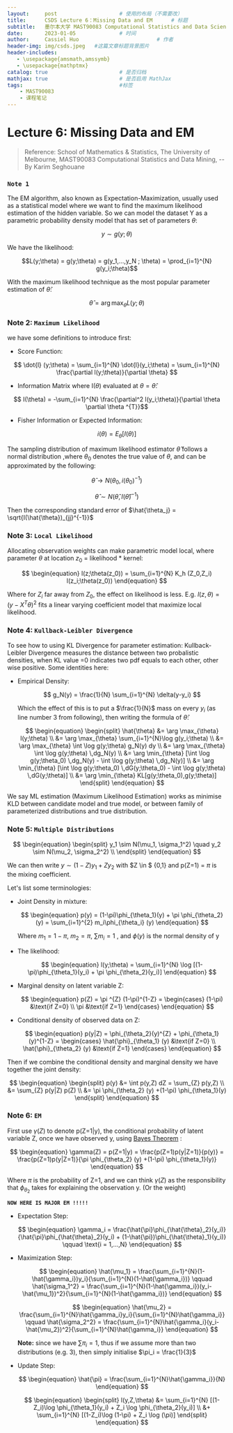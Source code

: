 ```yaml
---
layout:     post   				    # 使用的布局（不需要改）
title:      CSDS Lecture 6：Missing Data and EM  	# 标题 
subtitle:   墨尔本大学 MAST90083 Computational Statistics and Data Science 课程笔记 #副标题
date:       2023-01-05 				# 时间
author:     Cassiel Huo  						# 作者
header-img: img/csds.jpeg 	#这篇文章标题背景图片
header-includes:
   - \usepackage{amsmath,amssymb}
   - \usepackage{mathptmx}
catalog: true 						# 是否归档
mathjax: true                       # 是否启用 MathJax
tags:								#标签
    - MAST90083
    - 课程笔记
---
```


# Lecture 6: Missing Data and EM 

> Reference: School of Mathematics & Statistics, The University of Melbourne, MAST90083 Computational Statistics and Data Mining, -- By Karim Seghouane


### `Note 1`

The EM algorithm, also known as Expectation-Maximization, usually used as a statistical model where we want to find the maximum likelihood estimation of the hidden variable. So we can model the dataset Y as a parametric probability density model that has set of parameters $\theta$:

$$y \sim g(y;\theta)$$

We have the likelihood:

$$L(y;\theta) = g(y;\theta) = g(y_1,...,y_N ; \theta) = \prod_{i=1}^{N} g(y_i;\theta)$$

With the maximum likelihood technique as the most popular parameter estimation of $\hat{\theta}$:

$$
    \hat{\theta} = \arg \max_{\theta} L(y;\theta)
$$

### Note 2: `Maximum Likelihood`

we have some definitions to introduce first:

* Score Function: 

$$ \dot{l} (y;\theta) = \sum_{i=1}^{N} \dot{l}(y_i;\theta) = \sum_{i=1}^{N} \frac{\partial l(y;\theta)}{\partial \theta} $$

* Information Matrix where I($\theta$) evaluated at $\theta = \hat{\theta}$:

$$ I(\theta) = -\sum_{i=1}^{N} \frac{\partial^2 l(y_i;\theta)}{\partial \theta \partial \theta ^{T}}$$

*  Fisher Information or Expected Information:

$$ i(\theta) = E_{\theta}[I(\theta)] $$

The sampling distribution of maximum likelihood estimator $\hat{\theta}$ follows a normal distribution ,where $\theta_0$ denotes the true value of $\theta$, and can be approximated by the following: 

$$
\begin{equation}
    \hat{\theta} \rightarrow{} N (\theta_0, i(\theta_0)^{-1}) 
\end{equation}
$$

$$
\begin{equation}
    \hat{\theta} \sim N (\hat{\theta}, I(\hat{\theta})^{-1})
\end{equation}
$$

Then the corresponding standard error of $\hat{\theta_j} = \sqrt{I(\hat{\theta})_{jj}^{-1}}$



### Note 3: `Local Likelihood`

Allocating observation weights can make parametric model local, where parameter $\theta$ at location $z_0$ = likelihood * kernel:

$$
 \begin{equation}
     l(z;\theta(z_0)) = \sum_{i=1}^{N} K_h (Z_0,Z_i) l(z_i;\theta(z_0))
 \end{equation}
$$

Where for $Z_i$ far away from $Z_0$, the effect on likelihood is less. E.g. $l(z,\theta) = (y-X^T\theta)^2$ fits a linear varying coefficient model that maximize local likelihood.


### Note 4: `Kullback-Leibler Divergence`

To see how to using KL Divergence for parameter estimation: Kullback-Leibler Divergence measures the distance between two probalistic densities, when KL value =0 indicates two pdf equals to each other, other wise positive. Some identities here:

* Empirical Density:

    $$
    g_N(y) = \frac{1}{N} \sum_{i=1}^{N} \delta(y-y_i)
    $$

    Which the effect of this is to put a $\frac{1}{N}$ mass on every $y_i$ (as line number 3 from following), then writing the formula of $\hat{\theta}$:


    $$
    \begin{equation}
    \begin{split}
        \hat{\theta} &= \arg \max_{\theta} l(y;\theta) \\ 
                    &= \arg \max_{\theta} \sum_{i=1}^{N}\log g(y_i;\theta) \\
                    &= \arg \max_{\theta} \int \log g(y;\theta) g_N(y) dy \\
                    &= \arg \max_{\theta} \int \log g(y;\theta) \,dg_N(y) \\
                    &= \arg \min_{\theta} [\int \log g(y;\theta_0) \,dg_N(y) - \int \log g(y;\theta) \,dg_N(y)] \\
                    &=  \arg \min_{\theta} [\int \log g(y;\theta_0) \,dG(y;\theta_0) - \int \log g(y;\theta) \,dG(y;\theta)] \\
                    &= \arg \min_{\theta} KL[g(y;\theta_0),g(y;\theta)]
    \end{split}
    \end{equation}
    $$

We say ML estimation (Maximum Likelihood Estimation) works as minimise KLD between candidate model and true model, or between family of parameterized distributions and true distribution.

### Note 5: `Multiple Distributions`

$$
\begin{equation}
\begin{split}
    y_1 \sim N(\mu_1, \sigma_1^2) \quad  y_2 \sim N(\mu_2, \sigma_2^2) \\
\end{split}
\end{equation}
$$ 

We can then write $y \sim (1-Z)y_1+Zy_2$ with $Z \in $ \{0,1\} and p(Z=1) = $\pi$ is the mixing coefficient.    

Let's list some terminologies:

* Joint Density in mixture:

    $$
    \begin{equation}
        p(y) = (1-\pi)\phi_{\theta_1}(y) + \pi \phi_{\theta_2}(y) = \sum_{i=1}^{2} m_i\phi_{\theta_i} (y)
    \end{equation}
    $$ 

    Where $m_1 = 1-\pi$, $m_2 = \pi$, $\sum m_i = 1$ , and $\phi (y)$ is the normal density of y

* The likelihood:

    $$
    \begin{equation}
        l(y;\theta) = \sum_{i=1}^{N} \log [(1-\pi)\phi_{\theta_1}(y_i) + \pi \phi_{\theta_2}(y_i)]
    \end{equation}
    $$

* Marginal density on latent variable Z:

    $$
    \begin{equation}
        p(Z) = \pi ^{Z} (1-\pi)^{1-Z} = 
        \begin{cases}
            (1-\pi) &\text{if Z=0} \\
            \pi &\text{if Z=1}
        \end{cases}
    \end{equation}
    $$

* Conditional density of observed data on Z:

    $$
    \begin{equation}
        p(y|Z) = \phi_{\theta_2}(y)^{Z} + \phi_{\theta_1}(y)^{1-Z} =
        \begin{cases}
            \hat{\phi}_{\theta_1} (y) &\text{if Z=0} \\
            \hat{\phi}_{\theta_2} (y) &\text{if Z=1}
        \end{cases}
    \end{equation}
    $$

Then if we combine the conditional density and marginal density we have together the joint density:

$$
\begin{equation}
\begin{split}
    p(y) &= \int p(y,Z) dZ = \sum_{Z} p(y,Z) \\
        &= \sum_{Z} p(y|Z) p(Z) \\
        &= \pi \phi_{\theta_2} (y) +(1-\pi) \phi_{\theta_1}(y)
\end{split}
\end{equation}
$$

### Note 6: `EM`

First use $\gamma(Z)$ to denote p(Z=1\|y), the conditional probability of latent variable Z, once we have observed y, using [Bayes Theorem](https://en.wikipedia.org/wiki/Bayes%27_theorem) :

$$
\begin{equation}
    \gamma(Z) = p(Z=1|y) = \frac{p(Z=1)p(y|Z=1)}{p(y)} = \frac{p(Z=1)p(y|Z=1)}{\pi \phi_{\theta_2} (y) +(1-\pi) \phi_{\theta_1}(y)}
\end{equation}
$$

Where $\pi$ is the probability of Z=1, and we can think $\gamma(Z)$ as the responsibility that $\phi_{\theta_2}$ takes for explaining the observation y. (Or the weight)

**`NOW HERE IS MAJOR EM !!!!!`**

 * Expectation Step:

    $$
    \begin{equation}
        \gamma_i = \frac{\hat{\pi}\phi_{\hat{\theta}_2}(y_i)}{\hat{\pi}\phi_{\hat{\theta}_2}(y_i) + (1-\hat{\pi})\phi_{\hat{\theta}_1}(y_i)}    \qquad  \text{i = 1,...,N}
    \end{equation}
    $$

* Maximization Step:

    $$
    \begin{equation}
        \hat{\mu_1} = \frac{\sum_{i=1}^{N}(1-\hat{\gamma_i})y_i}{\sum_{i=1}^{N}(1-\hat{\gamma_i})}   \qquad    \hat{\sigma_1^2} = \frac{\sum_{i=1}^{N}(1-\hat{\gamma_i})(y_i-\hat{\mu_1})^2}{\sum_{i=1}^{N}(1-\hat{\gamma_i})} 
    \end{equation}
    $$

    $$
    \begin{equation}
        \hat{\mu_2} = \frac{\sum_{i=1}^{N}\hat{\gamma_i}y_i}{\sum_{i=1}^{N}\hat{\gamma_i}}   \qquad   \hat{\sigma_2^2} = \frac{\sum_{i=1}^{N}\hat{\gamma_i}(y_i-\hat{\mu_2})^2}{\sum_{i=1}^{N}\hat{\gamma_i}}
    \end{equation}
    $$

    **Note:** since we have $\sum \pi_i = 1$, thus if we assume more than two distributions (e.g. 3), then simply initialise $\pi_i = \frac{1}{3}$ 

* Update Step:

    $$
    \begin{equation}
        \hat{\pi} = \frac{\sum_{i=1}^{N}\hat{\gamma_i}}{N} 
    \end{equation}
    $$

    $$
    \begin{equation}
    \begin{split}
        l(y,Z,\theta) &= \sum_{i=1}^{N} [(1-Z_i)\log \phi_{\theta_1}(y_i) + Z_i \log \phi_{\theta_2}(y_i)] \\
                    &+ \sum_{i=1}^{N} [(1-Z_i)\log (1-\pi) + Z_i \log (\pi)] 
    \end{split}
    \end{equation}
    $$